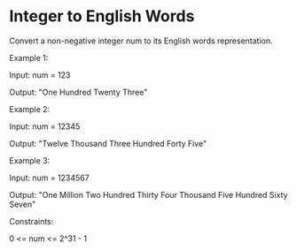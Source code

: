# Integer to English Words

Convert a non-negative integer num to its English words representation.

Example 1:

Input: num = 123

Output: "One Hundred Twenty Three"

Example 2:

Input: num = 12345

Output: "Twelve Thousand Three Hundred Forty Five"

Example 3:

Input: num = 1234567

Output: "One Million Two Hundred Thirty Four Thousand Five Hundred Sixty Seven"
 
Constraints:

0 <= num <= 2^31 - 1
